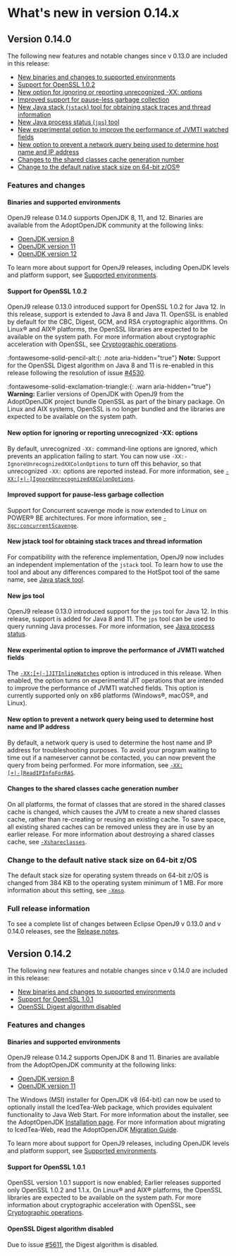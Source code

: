 <!--
* Copyright (c) 2017, 2021 IBM Corp. and others
*
* This program and the accompanying materials are made
* available under the terms of the Eclipse Public License 2.0
* which accompanies this distribution and is available at
* https://www.eclipse.org/legal/epl-2.0/ or the Apache
* License, Version 2.0 which accompanies this distribution and
* is available at https://www.apache.org/licenses/LICENSE-2.0.
*
* This Source Code may also be made available under the
* following Secondary Licenses when the conditions for such
* availability set forth in the Eclipse Public License, v. 2.0
* are satisfied: GNU General Public License, version 2 with
* the GNU Classpath Exception [1] and GNU General Public
* License, version 2 with the OpenJDK Assembly Exception [2].
*
* [1] https://www.gnu.org/software/classpath/license.html
* [2] http://openjdk.java.net/legal/assembly-exception.html
*
* SPDX-License-Identifier: EPL-2.0 OR Apache-2.0 OR GPL-2.0 WITH
* Classpath-exception-2.0 OR LicenseRef-GPL-2.0 WITH Assembly-exception
-->


# What's new in version 0.14.x

## Version 0.14.0

The following new features and notable changes since v 0.13.0 are included in this release:

- [New binaries and changes to supported environments](#binaries-and-supported-environments)
- [Support for OpenSSL 1.0.2](#support-for-openssl-102)
- [New option for ignoring or reporting unrecognized -XX: options](#new-option-for-ignoring-or-reporting-unrecognized-xx-options)
- [Improved support for pause-less garbage collection](#improved-support-for-pause-less-garbage-collection)
- [New Java stack (`jstack`) tool for obtaining stack traces and thread information](#new-jstack-tool-for-obtaining-stack-traces-and-thread-information)
- [New Java process status (`jps`) tool](#new-jps-tool)
- [New experimental option to improve the performance of JVMTI watched fields](#new-experimental-option-to-improve-the-performance-of-jvmti-watched-fields)
- [New option to prevent a network query being used to determine host name and IP address](#new-option-to-prevent-a-network-query-being-used-to-determine-host-name-and-ip-address)
- [Changes to the shared classes cache generation number](#changes-to-the-shared-classes-cache-generation-number)
- [Change to the default native stack size on 64-bit z/OS&reg;](#change-to-the-default-native-stack-size-on-64-bit-zos)

### Features and changes

#### Binaries and supported environments

OpenJ9 release 0.14.0 supports OpenJDK 8, 11, and 12. Binaries are available from the AdoptOpenJDK community at the following links:

- [OpenJDK version 8](https://adoptopenjdk.net/archive.html?variant=openjdk8&jvmVariant=openj9)
- [OpenJDK version 11](https://adoptopenjdk.net/archive.html?variant=openjdk11&jvmVariant=openj9)
- [OpenJDK version 12](https://adoptopenjdk.net/archive.html?variant=openjdk12&jvmVariant=openj9)

To learn more about support for OpenJ9 releases, including OpenJDK levels and platform support, see [Supported environments](openj9_support.md).

#### Support for OpenSSL 1.0.2

OpenJ9 release 0.13.0 introduced support for OpenSSL 1.0.2 for Java 12. In this release, support is extended to Java 8 and Java 11. OpenSSL is enabled by default for the CBC, Digest, GCM, and RSA cryptographic algorithms. On Linux&reg; and AIX&reg; platforms, the OpenSSL libraries are expected to be available on the system path. For more information about cryptographic acceleration with OpenSSL, see [Cryptographic operations](introduction.md#cryptographic-operations).

:fontawesome-solid-pencil-alt:{: .note aria-hidden="true"} **Note:** Support for the OpenSSL Digest algorithm on Java 8 and 11 is re-enabled in this release following the resolution of issue [#4530](https://github.com/eclipse-openj9/openj9/issues/4530).

:fontawesome-solid-exclamation-triangle:{: .warn aria-hidden="true"} **Warning:** Earlier versions of OpenJDK with OpenJ9 from the AdoptOpenJDK project bundle OpenSSL as part of the binary package. On Linux and AIX systems, OpenSSL is no longer bundled and the libraries are expected to be available on the system path.

#### New option for ignoring or reporting unrecognized -XX: options

By default, unrecognized `-XX:` command-line options are ignored, which prevents an application failing to start. You can now use  `-XX:-IgnoreUnrecognizedXXColonOptions` to turn off this behavior, so that unrecognized `-XX:` options are reported instead. For more information, see [`-XX:[+|-]IgnoreUnrecognizedXXColonOptions`](xxignoreunrecognizedxxcolonoptions.md).

#### Improved support for pause-less garbage collection

Support for Concurrent scavenge mode is now extended to Linux on POWER&reg; BE architectures. For more information, see [`-Xgc:concurrentScavenge`](xgc.md#concurrentscavenge).

#### New jstack tool for obtaining stack traces and thread information

For compatibility with the reference implementation, OpenJ9 now includes an independent implementation of the `jstack` tool. To learn how to use the tool and
about any differences compared to the HotSpot tool of the same name, see [Java stack tool](tool_jstack.md).

#### New jps tool

OpenJ9 release 0.13.0 introduced support for the `jps` tool for Java 12. In this release, support is added for Java 8 and 11. The `jps` tool can be used to  query running Java processes. For more information, see [Java process status](tool_jps.md).

#### New experimental option to improve the performance of JVMTI watched fields

The [`-XX:[+|-]JITInlineWatches`](xxjitinlinewatches.md) option is introduced in this release. When enabled, the option turns on experimental
JIT operations that are intended to improve the performance of JVMTI watched fields. This option is currently supported only on x86 platforms (Windows&reg;, macOS&reg;, and Linux).

#### New option to prevent a network query being used to determine host name and IP address

By default, a network query is used to determine the host name and IP address for troubleshooting purposes. To avoid your program waiting to time out if a nameserver cannot be contacted, you can now prevent the query from being performed. For more information, see [`-XX:[+|-]ReadIPInfoForRAS`](xxreadipinfoforras.md).

#### Changes to the shared classes cache generation number

On all platforms, the format of classes that are stored in the shared classes cache is changed, which causes the JVM to create a new shared classes cache, rather than re-creating or reusing an existing cache. To save space, all existing shared caches can be removed unless they are in use by an earlier release. For more information about destroying a shared classes cache, see [`-Xshareclasses`](xshareclasses.md).

### Change to the default native stack size on 64-bit z/OS
The default stack size for operating system threads on 64-bit z/OS is changed from 384 KB to the operating system minimum of 1 MB. For more information about this setting, see [`-Xmso`](xmso.md).


### Full release information

To see a complete list of changes between Eclipse OpenJ9 v 0.13.0 and v 0.14.0 releases, see the [Release notes](https://github.com/eclipse-openj9/openj9/blob/master/doc/release-notes/0.14/0.14.md).

## Version 0.14.2

The following new features and notable changes since v 0.14.0 are included in this release:

- [New binaries and changes to supported environments](#binaries-and-supported-environments)
- [Support for OpenSSL 1.0.1](#support-for-openssl-101)
- [OpenSSL Digest algorithm disabled](#openssl-digest-algorithm-disabled)

### Features and changes

#### Binaries and supported environments

OpenJ9 release 0.14.2 supports OpenJDK 8 and 11. Binaries are available from the AdoptOpenJDK community at the following links:

- [OpenJDK version 8](https://adoptopenjdk.net/archive.html?variant=openjdk8&jvmVariant=openj9)
- [OpenJDK version 11](https://adoptopenjdk.net/archive.html?variant=openjdk11&jvmVariant=openj9)

The Windows (MSI) installer for OpenJDK v8 (64-bit) can now be used to optionally install the IcedTea-Web package, which provides
equivalent functionality to Java Web Start. For more information about the installer, see the AdoptOpenJDK [Installation page](https://adoptopenjdk.net/installation.html). For more information about migrating to IcedTea-Web, read the AdoptOpenJDK
[Migration Guide](https://adoptopenjdk.net/migration.html).

To learn more about support for OpenJ9 releases, including OpenJDK levels and platform support, see [Supported environments](openj9_support.md).

#### Support for OpenSSL 1.0.1

OpenSSL version 1.0.1 support is now enabled; Earlier releases supported only OpenSSL 1.0.2 and 1.1.x. On Linux&reg; and AIX&reg; platforms, the OpenSSL libraries are expected to be available on the system path. For more information about cryptographic acceleration with OpenSSL, see [Cryptographic operations](introduction.md#cryptographic-operations).

#### OpenSSL Digest algorithm disabled

Due to issue [#5611](https://github.com/eclipse-openj9/openj9/issues/5611), the Digest algorithm is disabled.


<!-- ==== END OF TOPIC ==== version0.14.md ==== -->
